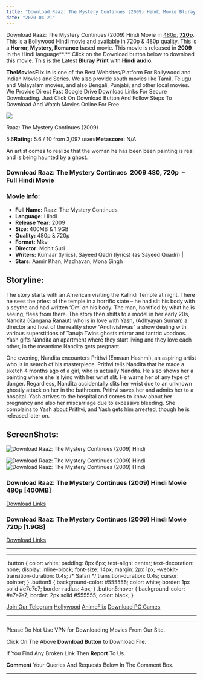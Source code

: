 ```yaml
---
title: "Download Raaz: The Mystery Continues (2009) Hindi Movie Bluray || 480p [400MB] || 720p [1.9GB]"
date: "2020-04-21"
---
```


Download Raaz: The Mystery Continues (2009) Hindi Movie in [480p](https://1moviesflix.com/480p-movies/), [**720p**](https://1moviesflix.com/720p-movies/). This is a Bollywood Hindi movie and available in 720p & 480p quality. This is a **Horror, Mystery, Romance** based movie. This movie is released in **2009** in the Hindi language**.** Click on the Download button below to download this movie. This is the Latest **Bluray Print** with **Hindi audio**.

**TheMoviesFlix.in** is one of the Best Websites/Platform For Bollywood and Indian Movies and Series. We also provide south movies like Tamil, Telugu and Malayalam movies, and also Bengali, Punjabi, and other local movies. We Provide Direct Fast Google Drive Download Links For Secure Downloading. Just Click On Download Button And Follow Steps To Download And Watch Movies Online For Free.

[![](https://m.media-amazon.com/images/M/MV5BODEzMjc4MTY2N15BMl5BanBnXkFtZTcwODYxOTQzMg@@._V1_SX300.jpg)](https://www.imdb.com/title/tt1340838/ "Raaz: The Mystery Continues")

Raaz: The Mystery Continues (2009)

5.6**Rating:** 5.6 / 10 from 3,097 users**Metascore:** N/A

An artist comes to realize that the woman he has been been painting is real and is being haunted by a ghost.

### Download Raaz: The Mystery Continues  2009 480, 720p  – Full Hindi Movie

### Movie Info:

- **Full Name:** Raaz: The Mystery Continues
- **Language:** Hindi
- **Release Year:** 2009
- **Size:** 400MB & 1.9GB
- **Quality:** 480p & 720p
- **Format:** Mkv
- **Director:** Mohit Suri
- **Writers:** Kumaar (lyrics), Sayeed Qadri (lyrics) (as Sayeed Quadri) |
- **Stars:** Aamir Khan, Madhavan, Mona Singh

## Storyline:

The story starts with an American visiting the Kalindi Temple at night. There he sees the priest of the temple in a horrific state – he had slit his body with a scythe and had written ‘Om’ on his body. The man, horrified by what he is seeing, flees from there. The story then shifts to a model in her early 20s, Nandita (Kangana Ranaut) who is in love with Yash, (Adhyayan Suman) a director and host of the reality show “Andhvishwas” a show dealing with various superstitions of Tanuja Twins ghosts mirror and tantric voodoos. Yash gifts Nandita an apartment where they start living and they love each other, in the meantime Nandita gets pregnant.

One evening, Nandita encounters Prithvi (Emraan Hashmi), an aspiring artist who is in search of his masterpiece. Prithvi tells Nandita that he made a sketch 4 months ago of a girl, who is actually Nandita. He also shows her a painting where she is lying with her wrist slit. He warns her of any type of danger. Regardless, Nandita accidentally slits her wrist due to an unknown ghostly attack on her in the bathroom. Prithvi saves her and admits her to a hospital. Yash arrives to the hospital and comes to know about her pregnancy and also her miscarriage due to excessive bleeding. She complains to Yash about Prithvi, and Yash gets him arrested, though he is released later on.

## ScreenShots:

![Download Raaz: The Mystery Continues (2009) Hindi](https://i.imgur.com/Ig03Zer.jpg)

![Download Raaz: The Mystery Continues (2009) Hindi](https://picturestack.com/417/898/w5q16546513216sL.jpg)![Download Raaz: The Mystery Continues (2009) Hindi](https://ilarge.lisimg.com/image/13297568/1006full-raaz%3A-the-mystery-continues-screenshot.jpg)

### Download Raaz: The Mystery Continues (2009) Hindi Movie 480p \[400MB\]

[Download Links](https://1moviesflix.com?a270777880=NENXZFJSU1lVS0s2S21PNmNPLzhOMnZQZDNkNHhyNVpKdy9qTHNBdkNyNzlYV2YweEZ1VmxyMWVmSlVyRm9mSFZqRWo2RXVwMWNTblBUS3F4YkJub3h3cENycTB6WWRqTndkWjIxbHpTRWc9)

### Download Raaz: The Mystery Continues (2009) Hindi Movie 720p \[1.9GB\] 

[Download Links](https://1moviesflix.com?a270777880=NENXZFJSU1lVS0s2S21PNmNPLzhOMnZQZDNkNHhyNVpKdy9qTHNBdkNyNzlYV2YweEZ1VmxyMWVmSlVyRm9mSGdRbzhTZ3pZSHh5VHdUb2J3N00rNTFGN3F4YytJSEhlRUVqMDY2M1JzYVk9)

* * *

* * *

.button { color: white; padding: 8px 6px; text-align: center; text-decoration: none; display: inline-block; font-size: 14px; margin: 2px 1px; -webkit-transition-duration: 0.4s; /\* Safari \*/ transition-duration: 0.4s; cursor: pointer; } .button5 { background-color: #555555; color: white; border: 1px solid #e7e7e7; border-radius: 4px; } .button5:hover { background-color: #e7e7e7; border: 2px solid #555555; color: black; }

[Join Our Telegram](http://gdrivepro.xyz/join.php) [Hollywood](https://moviesverse.com/) [AnimeFlix](https://animeflix.in/) [Download PC Games](https://gamesflix.net/)  

* * *

* * *

  

Please Do Not Use VPN for Downloading Movies From Our Site.

Click On The Above **Download Button** to Download File.

If You Find Any Broken Link Then **Report** To Us.

**Comment** Your Queries And Requests Below In The Comment Box.

* * *
